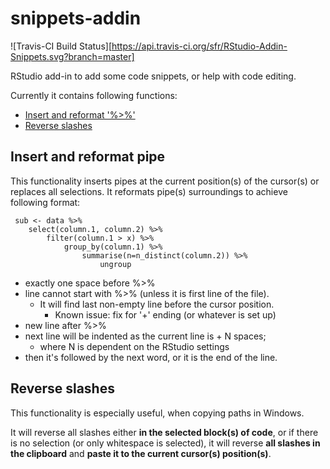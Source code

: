 snippets-addin
==============

![Travis-CI Build Status][https://api.travis-ci.org/sfr/RStudio-Addin-Snippets.svg?branch=master]

RStudio add-in to add some code snippets, or help with code editing.

Currently it contains following functions:

* [Insert and reformat '%>%'](#insert-and-reformat-pipe)
* [Reverse slashes](#reverse-slashes)


## Insert and reformat pipe

This functionality inserts pipes at the current position(s) of the cursor(s) or replaces all selections.
It reformats pipe(s) surroundings to achieve following format:

```{r}
 sub <- data %>%
    select(column.1, column.2) %>%
        filter(column.1 > x) %>%
            group_by(column.1) %>%
                summarise(n=n_distinct(column.2)) %>%
                    ungroup
```

* exactly one space before %>%
* line cannot start with %>% (unless it is first line of the file).
    * It will find last non-empty line before the cursor position.
        * Known issue: fix for '+' ending (or whatever is set up)
* new line after %>%
* next line will be indented as the current line is + N spaces;
    * where N is dependent on the RStudio settings
* then it's followed by the next word, or it is the end of the line.


## Reverse slashes

This functionality is especially useful, when copying paths in Windows.

It will reverse all slashes either __in the selected block(s) of code__,
or if there is no selection (or only whitespace is selected), it will reverse
__all slashes in the clipboard__ and __paste it to the current cursor(s) position(s)__.
